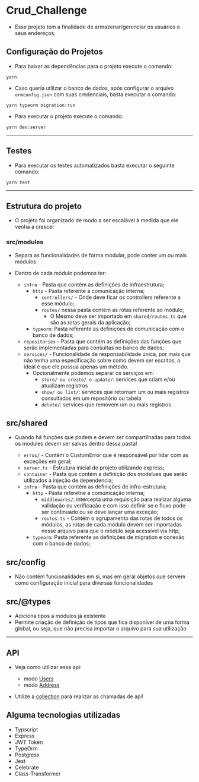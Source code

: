 # Crud_Challenge

- Esse projeto tem a finalidade de armazenar/gerenciar os usuários e seus endereços.

## Configuração do Projetos

- Para baixar as dependências para o projeto execute o comando:

```shell
yarn
```

- Caso queria utilizar o banco de dados, após configurar o arquivo `ormconfig.json` com suas credenciais, basta executar o comando:

```shell
yarn typeorm migration:run
```

- Para executar o projeto execute o comando:

```shell
yarn dev:server
```

---

## Testes

- Para executar os testes automatizados basta executar o seguinte comando:

```shell
yarn test
```

---

## Estrutura do projeto

- O projeto foi organizado de modo a ser escalável à medida que ele venha a crescer

### src/modules

- Separa as funcionalidades de forma modular, pode conter um ou mais módulos

- Dentro de cada módulo podemos ter:
  - `infra` - Pasta que contém as definições de infraestrutura;
    - `http` - Pasta referente a comunicação interna;
      - `controllers/` - Onde deve ficar os controllers referente a esse módulo;
      - `routes/` nessa pasta contém as rotas referente ao módulo;
        - O Mesmo deve ser importado em `shared/routes.ts` que são as rotas gerais da aplicação;
    - `typeorm`: Pasta referente as definições de comunicação com o banco de dados;
  - `repositories` - Pasta que contém as definições das funções que serão implementadas para consultas no banco de dados;
  - `services/` - Funcionalidade de responsabilidade única, por mais que não tenha uma especificação sobre como devem ser escritos, o ideal é que ele possua apenas um método.
    - Opcionalmente podemos separar os serviços em:
      - `store/ ou create/ e update/`: services que criam e/ou atualizam registros
      - `show/ ou list/`: services que retornam um ou mais registros consultados em um repositório ou tabela
      - `delete/`: services que removem um ou mais registros

## src/shared

- Quando há funções que podem e devem ser compartilhadas para todos os modules devem ser salvas dentro dessa pasta!

  - `erros/` - Contém o CustomError que é responsável por lidar com as exceções em geral;
  - `server.ts` - Estrutura inicial do projeto utilizando express;
  - `container` - Pasta que contém a definição dos modelues que serão utilizados a injeção de dependencia;
  - `infra` - Pasta que contém as definições de infra-estrutura;
    - `http` - Pasta referetne a comunicação interna;
      - `middlewares/`: intercepta uma requisição para realizar alguma validação ou verificação e com isso definir se o fluxo pode ser continuado ou se deve lançar uma exceção;
      - `routes.ts` - Contém o agrupamento das rotas de todos os módulos, as rotas de cada módulo devem ser importadas nesse arquivo para que o módulo seja acessível via http;
    - `typeorm`: Pasta referente as definições de migration e conexão com o banco de dados;

## src/config

- Não contém funcionalidades em si, mas em geral objetos que servem como configuração inicial para diversas funcionalidades

## src/@types

- Adiciona tipos a módulos já existente
- Permite criação de definição de tipos que fica disponível de uma forma global, ou seja, que não precisa importar o arquivo para sua utilização

---

## API

- Veja como utilizar essa api:

  - modo [Users](./src/modules/users/docs/users.md)
  - modo [Address](./src/modules/address/docs/address.md)

- Utilize a [collection](./src/assets/api/collection.json) para realizar as chamadas de api!

## Alguma tecnologias utilizadas

- Typscript
- Express
- JWT Token
- TypeOrm
- Postgress
- Jest
- Celebrate
- Class-Transformer
